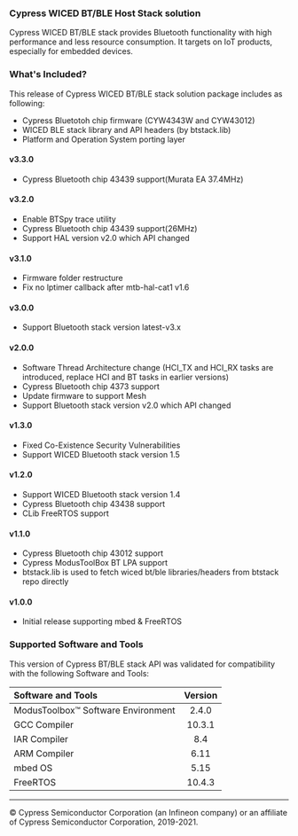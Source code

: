 ﻿### Cypress WICED BT/BLE Host Stack solution
Cypress WICED BT/BLE stack provides Bluetooth functionality with high performance and less resource consumption. It targets on IoT products, especially for embedded devices.

### What's Included?
This release of Cypress WICED BT/BLE stack solution package includes as following:
* Cypress Bluetotoh chip firmware (CYW4343W and CYW43012)
* WICED BLE stack library and API headers (by btstack.lib)
* Platform and Operation System porting layer

#### v3.3.0
* Cypress Bluetooth chip 43439 support(Murata EA 37.4MHz)

#### v3.2.0
* Enable BTSpy trace utility
* Cypress Bluetooth chip 43439 support(26MHz)
* Support HAL version v2.0 which API changed

#### v3.1.0
* Firmware folder restructure
* Fix no lptimer callback after mtb-hal-cat1 v1.6

#### v3.0.0
* Support Bluetooth stack version latest-v3.x

#### v2.0.0
* Software Thread Architecture change (HCI_TX and HCI_RX tasks are introduced, replace HCI and BT tasks in earlier versions)
* Cypress Bluetooth chip 4373 support
* Update firmware to support Mesh
* Support Bluetooth stack version v2.0 which API changed

#### v1.3.0
* Fixed Co-Existence Security Vulnerabilities
* Support WICED Bluetooth stack version 1.5

#### v1.2.0
* Support WICED Bluetooth stack version 1.4
* Cypress Bluetooth chip 43438 support
* CLib FreeRTOS support

#### v1.1.0
* Cypress Bluetooth chip 43012 support
* Cypress ModusToolBox BT LPA support
* btstack.lib is used to fetch wiced bt/ble libraries/headers from btstack repo directly

#### v1.0.0
* Initial release supporting mbed & FreeRTOS

### Supported Software and Tools
This version of Cypress BT/BLE stack API was validated for compatibility with the following Software and Tools:

| Software and Tools                        | Version |
| :---                                      | :----:  |
| ModusToolbox™ Software Environment        | 2.4.0   |
| GCC Compiler                              | 10.3.1  |
| IAR Compiler                              | 8.4     |
| ARM Compiler                              | 6.11    |
| mbed OS                                   | 5.15    |
| FreeRTOS                                  | 10.4.3  |

---
© Cypress Semiconductor Corporation (an Infineon company) or an affiliate of Cypress Semiconductor Corporation, 2019-2021.